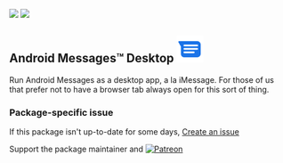[![](https://img.shields.io/chocolatey/v/android-messages-desktop?color=green&label=android-messages-desktop)](https://chocolatey.org/packages/android-messages-desktop) [![](https://img.shields.io/chocolatey/dt/android-messages-desktop)](https://chocolatey.org/packages/android-messages-desktop)

## Android Messages™ Desktop <a href="#"><img src="https://github.com/chrisknepper/android-messages-desktop/raw/master/resources/icons/48x48.png" alt="Android Messages Desktop logo" title="Android Messages Desktop logo" /></a> 

Run Android Messages as a desktop app, a la iMessage. For those of us that prefer not to have a browser tab always open for this sort of thing.

### Package-specific issue
If this package isn't up-to-date for some days, [Create an issue](https://github.com/tunisiano187/Chocolatey-packages/issues/new/choose)

Support the package maintainer and [![Patreon](https://cdn.jsdelivr.net/gh/tunisiano187/Chocolatey-packages@d15c4e19c709e7148588d4523ffc6dd3cd3c7e5e/icons/patreon.png)](https://www.patreon.com/tunisiano)
